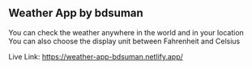 ## Weather App by bdsuman

You can check the weather anywhere in the world and in your location  
You can also choose the display unit between Fahrenheit and Celsius

Live Link: 
https://weather-app-bdsuman.netlify.app/
